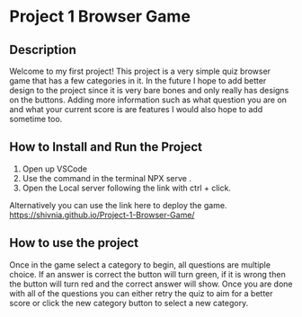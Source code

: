 Project 1 Browser Game
===========

Description
---
Welcome to my first project! This project is a very simple quiz browser game that has a few categories in it. In the future I hope to add better design to the project since it is very bare bones and only really has designs on the buttons. Adding more information such as what question you are on and what your current score is are features I would also hope to add sometime too.

How to Install and Run the Project
---
1. Open up VSCode
2. Use the command in the terminal NPX serve .
3. Open the Local server following the link with ctrl + click.

Alternatively you can use the link here to deploy the game.
https://shivnia.github.io/Project-1-Browser-Game/

How to use the project
---
Once in the game select a category to begin, all questions are multiple choice. If an answer is correct the button will turn green, if it is wrong then the button will turn red and the correct answer will show. Once you are done with all of the questions you can either retry the quiz to aim for a better score or click the new category button to select a new category. 
